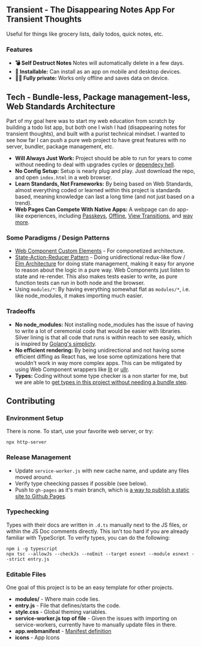 ## Transient - The Disappearing Notes App For Transient Thoughts

Useful for things like grocery lists, daily todos, quick notes, etc.

### Features

- **💣 Self Destruct Notes** Notes will automatically delete in a few days.
- **📲 Installable:** Can install as an app on mobile and desktop devices.
- **😶‍🌫️ Fully private:** Works only offline and saves data on device.

## Tech - Bundle-less, Package management-less, Web Standards Architecture

Part of my goal here was to start my web education from scratch by building a todo list app, but both one I wish I had (disappearing notes for transient thoughts), and built with a purist technical mindset. I wanted to see how far I can push a pure web project to have great features with no server, bundler, package management, etc.

- **Will Always Just Work:** Project should be able to run for years to come without needing to deal with upgrades cycles or [dependecy hell](https://en.wikipedia.org/wiki/Dependency_hell).
- **No Config Setup:** Setup is nearly plug and play. Just download the repo, and open `index.html` in a web browser.
- **Learn Standards, Not Frameworks:** By being based on Web Standards, almost everything coded or learned within this project is standards based, meaning knowledge can last a long time (and not just based on a trend).
- **Web Pages Can Compete With Native Apps:** A webpage can do app-like experiences, including [Passkeys](https://github.com/w3c/webauthn/wiki/Explainer:-PRF-extension), [Offline](https://developer.mozilla.org/en-US/docs/Web/Progressive_web_apps/Tutorials/js13kGames/Offline_Service_workers), [View Transitions](https://developer.mozilla.org/en-US/docs/Web/API/View_Transitions_API), and [way more](https://whatpwacando.today).

### Some Paradigms / Design Patterns

- [Web Component Custom Elements](https://developer.mozilla.org/en-US/docs/Web/API/Web_components) - For componetized architecture.
- [State-Action-Reducer Pattern](https://redux.js.org/tutorials/fundamentals/part-3-state-actions-reducers) - Doing unidirectional redux-like flow / [Elm Architecture](https://redux.js.org/understanding/history-and-design/prior-art#elm) for doing state management, making it easy for anyone to reason about the logic in a pure way. Web Components just listen to state and re-render. This also makes tests easier to write, as pure function tests can run in both node and the browser.
- Using `modules/*`: By having everything somewhat flat as `modules/*`, i.e. like node_modules, it makes importing much easier.

### Tradeoffs

- **No node_modules:** Not installing node_modules has the issue of having to write a lot of ceremonial code that would be easier with libraries. Silver lining is that all code that runs is within reach to see easily, which is inspired by [Golang's simplicty](https://go.dev/talks/2015/simplicity-is-complicated.slide).
- **No efficient rendering:** By being unidirectional and not having some efficient diffing as React has, we lose some optimizations here that wouldn't work in way more complex apps. This can be mitigated by using Web Component wrappers like [lit](https://lit.dev) or [ullr](https://github.com/aggre/ullr).
- **Types:** Coding without some type checker is a non starter for me, but we are able to [get types in this project without needing a bundle step](https://depth-first.com/articles/2021/10/20/types-without-typescript/).

## Contributing

### Environment Setup

There is none. To start, use your favorite web server, or try:

```
npx http-server
```

### Release Management

- Update `service-worker.js` with new cache name, and update any files moved around.
- Verify type cheecking passes if possible (see below).
- Push to `gh-pages` as it's main branch, which is [a way to publish a static site to Github Pages](https://docs.github.com/en/pages/getting-started-with-github-pages/creating-a-github-pages-site).

### Typechecking

Types with their docs are written in `.d.ts` manually next to the JS files, or within the JS Doc comments directly. This isn't too hard if you are already familiar with TypeScript. To verify types, you can do the following:

```
npm i -g typescript
npx tsc --allowJs --checkJs --noEmit --target esnext --module esnext --strict entry.js
```

### Editable Files

One goal of this project is to be an easy template for other projects.

- **modules/** - Where main code lies.
- **entry.js** - File that defines/starts the code.
- **style.css** - Global theming variables.
- **service-worker.js top of file** - Given the issues with importing on service-workers, currently have to manually update files in there.
- **app.webmanifest** - [Manifest definition](https://developer.mozilla.org/en-US/docs/Web/Manifest)
- **icons** - App Icons
